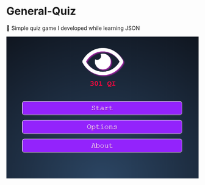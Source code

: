 # General-Quiz
:blue_book: Simple quiz game I developed while learning JSON

![Game Preview](https://github.com/andersonalexdurante/General-Quiz/blob/master/quiz.png)
